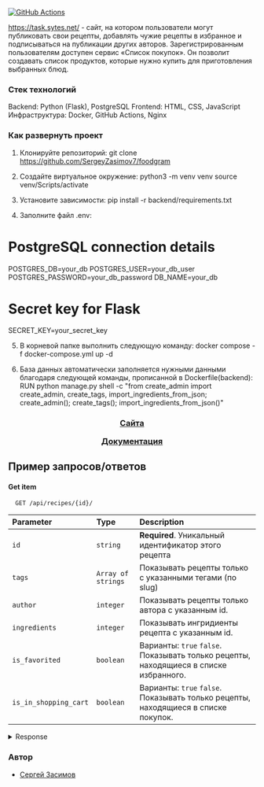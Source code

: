 [![GitHub Actions](https://github.com/SergeyZasimov7/foodgram/actions/workflows/main.yml/badge.svg)](https://github.com/SergeyZasimov7/foodgram/actions)

https://task.sytes.net/ - сайт, на котором пользователи могут публиковать свои рецепты, добавлять чужие рецепты в избранное и подписываться на публикации других авторов. Зарегистрированным пользователям доступен сервис «Список покупок». Он позволит создавать список продуктов, которые нужно купить для приготовления выбранных блюд.

### Стек технологий

Backend: Python (Flask), PostgreSQL
Frontend: HTML, CSS, JavaScript
Инфраструктура: Docker, GitHub Actions, Nginx 

### Как развернуть проект

1. Клонируйте репозиторий:
git clone https://github.com/SergeyZasimov7/foodgram


2. Создайте виртуальное окружение:
python3 -m venv venv
source venv/Scripts/activate


3. Установите зависимости:
pip install -r backend/requirements.txt


4. Заполните файл .env:
# PostgreSQL connection details
POSTGRES_DB=your_db
POSTGRES_USER=your_db_user
POSTGRES_PASSWORD=your_db_password
DB_NAME=your_db

# Secret key for Flask
SECRET_KEY=your_secret_key

5. В корневой папке выполнить следующую команду:
docker compose -f docker-compose.yml up -d 

6. База данных автоматически заполняется нужными данными благодаря следующей команды, прописанной в Dockerfile(backend):
RUN python manage.py shell -c "from create_admin import create_admin, create_tags, import_ingredients_from_json; create_admin(); create_tags(); import_ingredients_from_json()"

<h3 align="center">
    <a href="http://task.sytes.net">Сайта</a><p></p>
    <a href="http://task.sytes.net/api/docs/">Документация</a>
</h3>


## Пример запросов/ответов

#### Get item

```http
  GET /api/recipes/{id}/
```

| Parameter | Type     | Description                                                            |
| :-------- | :------- |:-----------------------------------------------------------------------|
| `id`| `string` | **Required**. Уникальный идентификатор этого рецепта|
| `tags` | `Array of strings` | Показывать рецепты только с указанными тегами (по slug)|
| `author` | `integer` | Показывать рецепты только автора с указанным id.|
| `ingredients` | `integer` | Показывать ингридиенты рецепта с указанным id.|
| `is_favorited` | `boolean` | Варианты: `true` `false`. Показывать только рецепты, находящиеся в списке избранного. |
| `is_in_shopping_cart` | `boolean` | Варианты: `true` `false`. Показывать только рецепты, находящиеся в списке покупок. |

<details>
<summary>Response</summary>

```json
{
    "id": 1,
    "tags": [
        {
            "id": 1,
            "name": "Завтрак",
            "slug": "zavtrak"
        }
    ],
    "author": {
        "id": 2,
        "username": "sergey",
        "first_name": "Сергей",
        "last_name": "Засимов",
        "email": "sergey@mail.ru",
        "is_subscribed": false,
        "avatar": "http://task.sytes.net/media/avatars/2911b114-e935-4566-8c4b-18458abbc822.jpeg"
    },
    "ingredients": [
        {
            "id": 1788,
            "name": "сыр твердый",
            "measurement_unit": "г",
            "amount": 300
        },
        {
            "id": 2180,
            "name": "яйца куриные",
            "measurement_unit": "г",
            "amount": 30
        },
        {
            "id": 1081,
            "name": "мука",
            "measurement_unit": "г",
            "amount": 30
        },
        {
            "id": 980,
            "name": "масло для фритюра",
            "measurement_unit": "мл",
            "amount": 70
        }
    ],
    "is_favorited": false,
    "is_in_shopping_cart": false,
    "name": "Домашние сырные палочки",
    "image": "http://task.sytes.net/media/recipes/f3025663-9153-4efc-91b1-45221a83bbd5.jpg",
    "text": "Приготовим продукты для сырных палочек:\nСыр натереть на мелкой терке, добавить муку, яйцо. Перемешать.\nСформировать сырные палочки.\nОбжарить их в растительном масле до золотистого цвета.\nСырные палочки готовы! Приятного аппетита!",
    "cooking_time": 30
}
```
</details>

### Автор

 - [Сергей Засимов](https://github.com/SergeyZasimov7)
